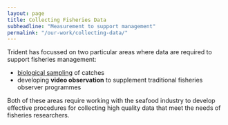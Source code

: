 ```yaml
---
layout: page
title: Collecting Fisheries Data
subheadline: "Measurement to support management"
permalink: "/our-work/collecting-data/"
---
```

Trident has focussed on two particular areas where data are required to support fisheries management:

+ [biological sampling](/our-work/collecting-data/sampling "biological sampling") of catches
+ developing **video observation** to supplement traditional fisheries observer programmes

Both of these areas require working with the seafood industry to develop effective procedures for collecting high quality data that meet the needs of fisheries researchers.
